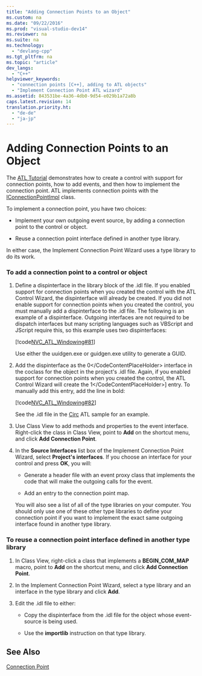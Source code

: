 ```yaml
---
title: "Adding Connection Points to an Object"
ms.custom: na
ms.date: "09/22/2016"
ms.prod: "visual-studio-dev14"
ms.reviewer: na
ms.suite: na
ms.technology: 
  - "devlang-cpp"
ms.tgt_pltfrm: na
ms.topic: "article"
dev_langs: 
  - "C++"
helpviewer_keywords: 
  - "connection points [C++], adding to ATL objects"
  - "Implement Connection Point ATL wizard"
ms.assetid: 843531be-4a36-4db0-9d54-e029b1a72a8b
caps.latest.revision: 14
translation.priority.ht: 
  - "de-de"
  - "ja-jp"
---
```

# Adding Connection Points to an Object
The [ATL Tutorial](../vs140/active-template-library--atl--tutorial.md) demonstrates how to create a control with support for connection points, how to add events, and then how to implement the connection point. ATL implements connection points with the [IConnectionPointImpl](../vs140/iconnectionpointimpl-class.md) class.  
  
 To implement a connection point, you have two choices:  
  
-   Implement your own outgoing event source, by adding a connection point to the control or object.  
  
-   Reuse a connection point interface defined in another type library.  
  
 In either case, the Implement Connection Point Wizard uses a type library to do its work.  
  
### To add a connection point to a control or object  
  
1.  Define a dispinterface in the library block of the .idl file. If you enabled support for connection points when you created the control with the ATL Control Wizard, the dispinterface will already be created. If you did not enable support for connection points when you created the control, you must manually add a dispinterface to the .idl file. The following is an example of a dispinterface. Outgoing interfaces are not required to be dispatch interfaces but many scripting languages such as VBScript and JScript require this, so this example uses two dispinterfaces:  
  
     [!code[NVC_ATL_Windowing#81](../vs140/codesnippet/CPP/adding-connection-points-to-an-object_1.idl)]  
  
     Use either the uuidgen.exe or guidgen.exe utility to generate a GUID.  
  
2.  Add the dispinterface as the <CodeContentPlaceHolder>0\</CodeContentPlaceHolder> interface in the coclass for the object in the project's .idl file. Again, if you enabled support for connection points when you created the control, the ATL Control Wizard will create the <CodeContentPlaceHolder>1\</CodeContentPlaceHolder>] entry. To manually add this entry, add the line in bold:  
  
     [!code[NVC_ATL_Windowing#82](../vs140/codesnippet/CPP/adding-connection-points-to-an-object_2.idl)]  
  
     See the .idl file in the [Circ](../vs140/visual-c---samples.md) ATL sample for an example.  
  
3.  Use Class View to add methods and properties to the event interface. Right-click the class in Class View, point to **Add** on the shortcut menu, and click **Add Connection Point**.  
  
4.  In the **Source Interfaces** list box of the Implement Connection Point Wizard, select **Project's interfaces**. If you choose an interface for your control and press **OK**, you will:  
  
    -   Generate a header file with an event proxy class that implements the code that will make the outgoing calls for the event.  
  
    -   Add an entry to the connection point map.  
  
     You will also see a list of all of the type libraries on your computer. You should only use one of these other type libraries to define your connection point if you want to implement the exact same outgoing interface found in another type library.  
  
### To reuse a connection point interface defined in another type library  
  
1.  In Class View, right-click a class that implements a **BEGIN_COM_MAP** macro, point to **Add** on the shortcut menu, and click **Add Connection Point**.  
  
2.  In the Implement Connection Point Wizard, select a type library and an interface in the type library and click **Add**.  
  
3.  Edit the .idl file to either:  
  
    -   Copy the dispinterface from the .idl file for the object whose event-source is being used.  
  
    -   Use the **importlib** instruction on that type library.  
  
## See Also  
 [Connection Point](../vs140/atl-connection-points.md)